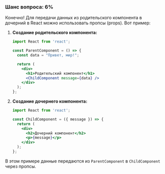 ### Шанс вопроса: 6%

Конечно! Для передачи данных из родительского компонента в дочерний в React можно использовать пропсы (props). Вот пример:

1. **Создание родительского компонента:**
   ```jsx
   import React from 'react';

   const ParentComponent = () => {
     const data = "Привет, мир!";

     return (
       <div>
         <h1>Родительский компонент</h1>
         <ChildComponent message={data} />
       </div>
     );
   };
   ```

2. **Создание дочернего компонента:**
   ```jsx
   import React from 'react';

   const ChildComponent = ({ message }) => {
     return (
       <div>
         <h2>Дочерний компонент</h2>
         <p>{message}</p>
       </div>
     );
   };
   ```

В этом примере данные передаются из `ParentComponent` в `ChildComponent` через пропсы.